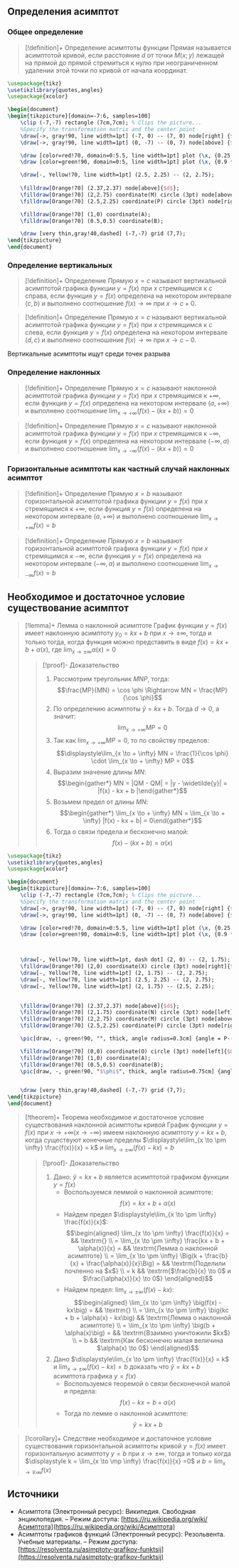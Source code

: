 ## Определения асимптот
### Общее определение
> [!definition]+ Определение асимптоты функции
> Прямая называется асимптотой кривой, если расстояние $d$ от точки $M(x;y)$ лежащей на прямой до прямой стремиться к нулю при неограниченном удалении этой точки по кривой от начала координат. 

```tikz
\usepackage{tikz}
\usetikzlibrary{quotes,angles}
\usepackage{xcolor}

\begin{document}
\begin{tikzpicture}[domain=-7:6, samples=100] 
	\clip (-7,-7) rectangle (7cm,7cm); % Clips the picture...
    %Specify the transformation matrix and the center point
    \draw[->, gray!90, line width=1pt] (-7, 0) -- (7, 0) node[right] {$x$};
	\draw[->, gray!90, line width=1pt] (0, -7) -- (0, 7) node[above] {$y$};

	\draw [color=red!70, domain=0:5.5, line width=1pt] plot (\x, {0.25 * \x^(1.5) + 2}) node[right] {$y=f(x)$}; 
	\draw [color=green!90, domain=0:5, line width=1pt] plot (\x, {0.9 * \x}) node[right] {$y = kx + b$}; 

	\draw[-, Yellow!70, line width=1pt] (2.5, 2.25) -- (2, 2.75);
	
	\filldraw[Orange!70] (2.37,2.37) node[above]{$d$};
	\filldraw[Orange!70] (2,2.75) coordinate(M) circle (3pt) node[above]{$M(x,y)$};
	\filldraw[Orange!70] (2.5,2.25) coordinate(P) circle (3pt) node[right]{$P$};

	\filldraw[Orange!70] (1,0) coordinate(A);
	\filldraw[Orange!70] (0.5,0.5) coordinate(B);

	\draw [very thin,gray!40,dashed] (-7,-7) grid (7,7);
\end{tikzpicture}
\end{document}
```

### Определение вертикальных 
> [!definition]+ Определение 
> Прямую $x = c$ называют вертикальной асимптотой графика функции $y = f(x)$ при $x$ стремящимся к $c$ справа, если функция $y = f(x)$ определена на некотором интервале $(c,b)$ и выполнено соотношение $f(x) \to \infty$ при $x \to c+0$.

> [!definition]+ Определение 
> Прямую $x = c$ называют вертикальной асимптотой графика функции $y = f(x)$ при $x$ стремящимся к $c$ слева, если функция $y = f(x)$ определена на некотором интервале $(d,c)$ и выполнено соотношение $f(x) \to \infty$ при $x \to c-0$.

Вертикальные асимптоты ищут среди точек разрыва

### Определение наклонных
> [!definition]+ Определение 
> Прямую $x = c$ называют наклонной асимптотой графика функции $y = f(x)$ при $x$ стремящимся к $+\infty$, если функция $y = f(x)$ определена на некотором интервале $(a,+\infty)$ и выполнено соотношение $\displaystyle\lim_{x \to +\infty} \big(f(x) - (kx + b)\big) = 0$

> [!definition]+ Определение 
> Прямую $x = c$ называют наклонной асимптотой графика функции $y = f(x)$ при $x$ стремящимся к $-\infty$, если функция $y = f(x)$ определена на некотором интервале $(-\infty,a)$ и выполнено соотношение $\displaystyle\lim_{x \to -\infty} \big(f(x) - (kx + b)\big) = 0$

### Горизонтальные асимптоты как частный случай наклонных асимптот
> [!definition]+ Определение 
> Прямую $x = b$ называют горизонтальной асимптотой графика функции $y = f(x)$ при $x$ стремящимся к $+\infty$, если функция $y = f(x)$ определена на некотором интервале $(a,+\infty)$ и выполнено соотношение $\displaystyle\lim_{x \to +\infty} f(x) = b$

> [!definition]+ Определение 
> Прямую $x = b$ называют горизонтальной асимптотой графика функции $y = f(x)$ при $x$ стремящимся к $-\infty$, если функция $y = f(x)$ определена на некотором интервале $(-\infty,a)$ и выполнено соотношение $\displaystyle\lim_{x \to -\infty} f(x) = b$

## Необходимое и достаточное условие существование асимптот 
> [!lemma]+ Лемма о наклонной асимптоте
> График функции $y = f(x)$ имеет наклонную асимптоту $y_0 = kx + b$ при $x \to \pm \infty$, тогда и только тогда, когда функция можно представить в виде $f(x) = kx + b + \alpha(x)$, где $\displaystyle\lim_{x \to \pm \infty} \alpha(x) =0$
> > [!proof]- Доказательство
> > 1.  Рассмотрим треугольник $MNP$, тогда: $$\frac{MP}{MN} = \cos \phi \Rightarrow MN = \frac{MP}{\cos \phi}$$
> > 2. По определению асимптоты $\widetilde{y} = kx + b$. Тогда $d \to 0$, а значит: $$\displaystyle\lim_{x \to + \infty} MP = 0$$ 
> > 3. Так как $\displaystyle\lim_{x \to + \infty} MP = 0$, то по свойству пределов: $$\displaystyle\lim_{x \to + \infty} MN = \frac{1}{\cos \phi} \cdot \lim_{x \to + \infty} MP = 0$$
> > 4. Выразим значение длины $MN$: $$\begin{gather*} MN = |QM - QM| = |y - \widetilde{y}| = |f(x) - kx + b |\end{gather*}$$
> > 5. Возьмем предел от длины $MN$: $$\begin{gather*} \lim_{x \to + \infty} MN = \lim_{x \to + \infty} |f(x) - kx + b| = 0\end{gather*}$$
> > 6. Тогда о связи предела и бесконечно малой: $$f(x) - (kx + b) = \alpha (x)$$

```tikz
\usepackage{tikz}
\usetikzlibrary{quotes,angles}
\usepackage{xcolor}

\begin{document}
\begin{tikzpicture}[domain=-7:6, samples=100] 
	\clip (-7,-7) rectangle (7cm,7cm); % Clips the picture...
    %Specify the transformation matrix and the center point
    \draw[->, gray!90, line width=1pt] (-7, 0) -- (7, 0) node[right] {$x$};
	\draw[->, gray!90, line width=1pt] (0, -7) -- (0, 7) node[above] {$y$};

	\draw [color=red!70, domain=0:5.5, line width=1pt] plot (\x, {0.25 * \x^(1.5) + 2}) node[right] {$y=f(x)$}; 
	\draw [color=green!90, domain=0:5, line width=1pt] plot (\x, {0.9 * \x}) node[right] {$y = kx + b$}; 



	\draw[-, Yellow!70, line width=1pt, dash dot] (2, 0) -- (2, 1.75);
	\filldraw[Orange!70] (2,0) coordinate(X) circle (3pt) node[right]{$x$};
	\draw[-, Yellow!70, line width=1pt] (2, 1.75) -- (2, 2.75);
	\draw[-, Yellow!70, line width=1pt] (2.5, 2.25) -- (2, 2.75);
	\draw[-, Yellow!70, line width=1pt] (2, 1.75) -- (2.5, 2.25);
	

	\filldraw[Orange!70] (2.37,2.37) node[above]{$d$};
	\filldraw[Orange!70] (2,1.75) coordinate(N) circle (3pt) node[left]{$N(x,\widetilde{y})$};
	\filldraw[Orange!70] (2,2.75) coordinate(M) circle (3pt) node[above]{$M(x,y)$};
	\filldraw[Orange!70] (2.5,2.25) coordinate(P) circle (3pt) node[right]{$P$};

	\pic[draw, -, green!90, "", thick, angle radius=0.3cm] {angle = P--N--M};

	\filldraw[Orange!70] (0,0) coordinate(O) circle (3pt) node[left]{$O$};
	\filldraw[Orange!70] (1,0) coordinate(A);
	\filldraw[Orange!70] (0.5,0.5) coordinate(B);
	\pic[draw, -, green!90, "$\phi$", thick, angle radius=0.75cm] {angle = A--O--B};


	\draw [very thin,gray!40,dashed] (-7,-7) grid (7,7);
\end{tikzpicture}
\end{document}
```

> [!theorem]+ Теорема необходимое и достаточное условие существования наклонной асимптоты кривой
>  График функции $y = f(x)$ при $x \to +\infty (x \to -\infty)$ имеем наклонную асимптоту $y = kx+b$, когда существуют конечные пределы $\displaystyle\lim_{x \to \pm \infty} \frac{f(x)}{x} = k$ и $\displaystyle\lim_{x \to \pm \infty} \big(f(x) - kx \big) = b$
> > [!proof]- Доказательство
> > 1. Дано: $\widetilde y = kx + b$ является асимптотой графиком функции $y =f(x)$ 
> > 	* Воспользуемся леммой о наклонной асимптоте: $$f(x) = kx + b + \alpha(x)$$
> > 	* Найдем предел $\displaystyle\lim_{x \to \pm \infty} \frac{f(x)}{x}$: $$\begin{aligned} \lim_{x \to \pm \infty} \frac{f(x)}{x} =   && \textrm{} \\ = \lim_{x \to \pm \infty} \frac{kx + b + \alpha(x)}{x} =   && \textrm{Лемма о наклонной асимптоте} \\ = \lim_{x \to \pm \infty} \Big(k + \frac{b}{x} + \frac{\alpha(x)}{x}\Big) =   && \textrm{Поделили почленно на $x$} \\ = k   && \textrm{$\frac{b}{x}  \to 0$ и $\frac{\alpha(x)}{x} \to 0$} \end{aligned}$$
> > 	* Найдем предел: $\displaystyle\lim_{x \to \pm \infty} (f(x) - kx)$: $$\begin{aligned} \lim_{x \to \pm \infty} \big(f(x) - kx\big) =   && \textrm{} \\ = \lim_{x \to \pm \infty} \big(kc + b + \alpha(x) - kx\big)   && \textrm{Лемма о наклонной асимптоте} \\ = \lim_{x \to \pm \infty} \big(b + \alpha(x)\big) =   && \textrm{Взаимно уничтожили $kx$} \\ = b   && \textrm{Как бесконечно малая величина $\alpha(x) \to 0$} \end{aligned}$$
> > 1. Дано  $\displaystyle\lim_{x \to \pm \infty} \frac{f(x)}{x} = k$ и $\displaystyle\lim_{x \to \pm \infty} \big(f(x) - kx \big) = b$ доказать что $\widetilde y = kx + b$ асимптота графика $y = f(x)$
> > 	* Воспользуемся теоремой о связи бесконечной малой и предела: $$f(x) - kx = b + \alpha (x)$$
> > 	* Тогда по лемме о наклонной асимптоте: $$\widetilde y = kx + b$$

> [!corollary]+ Следствие необходимое и достаточное условие существования горизонтальной асимптоты кривой
> $y = f(x)$ имеет горизонтальную асимптоту $y = b$ при $x \to \pm \infty$, тогда и только когда $\displaystyle k = \lim_{x \to \mp \infty} \frac{f(x)}{x} =0$ и $\displaystyle b = \lim_{x \to \mp \infty} f(x)$ 

## Источники
* Асимптота (Электронный ресурс): Википедия. Свободная энциклопедия. – Режим доступа: [https://ru.wikipedia.org/wiki/Асимптота](https://ru.wikipedia.org/wiki/Асимптота)
* Асимптоты графиков функций (Электронный ресурс): Резольвента. Учебные материалы. – Режим доступа: [https://resolventa.ru/asimptoty-grafikov-funktsij](https://resolventa.ru/asimptoty-grafikov-funktsij)